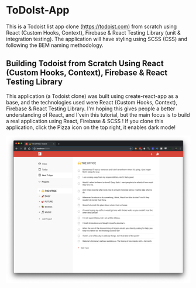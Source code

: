 # ToDoIst-App
This is a Todoist list app clone (https://todoist.com) from scratch using React (Custom Hooks, Context), Firebase &amp; React Testing Library (unit &amp; integration testing). The application will have styling using SCSS (CSS) and following the BEM naming methodology.
## Building Todoist from Scratch Using React (Custom Hooks, Context), Firebase & React Testing Library

This application (a Todoist clone) was built using create-react-app as a base, and the technologies used were React (Custom Hooks, Context), Firebase & React Testing Library. I'm hoping this gives people a better understanding of React, and I'vein this tutorial, but the main focus is to build a real application using React, Firebase & SCSS ! If you clone this application, click the Pizza icon on the top right, it enables dark mode!

![Preview](todoist-preview.png?raw=true)
